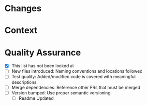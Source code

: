  # Changes
<!-- optional one or two bullet points  -->

# Context
<!-- optional a link to Jira or so -->

# Quality Assurance
<!--- Please check the items below that applies to this PR -->
 - [x] This list has not been looked at
 - [ ] New files introduced: Naming conventions and locations followed
 - [ ] Test quality: Added/modified code is covered with meaningful descriptions
 - [ ] Merge dependencies: Reference other PRs that must be merged
 - [ ] Version bumped: Use proper semantic versioning
   - [ ] Readme Updated
